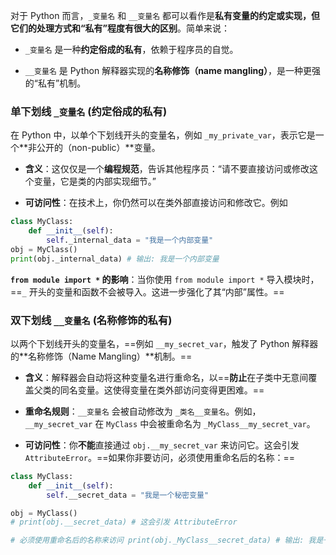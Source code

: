 对于 Python 而言，`_变量名` 和 `__变量名` 都可以看作是**私有变量的约定或实现，但它们的处理方式和“私有”程度有很大的区别**。简单来说：

- `_变量名` 是一种**约定俗成的私有**，依赖于程序员的自觉。
    
- `__变量名` 是 Python 解释器实现的**名称修饰（name mangling）**，是一种更强的“私有”机制。
    

### 单下划线 `_变量名` (约定俗成的私有)

在 Python 中，以单个下划线开头的变量名，例如 `_my_private_var`，表示它是一个**非公开的（non-public）**变量。

- **含义**：这仅仅是一个**编程规范**，告诉其他程序员：“请不要直接访问或修改这个变量，它是类的内部实现细节。”
    
- **可访问性**：在技术上，你仍然可以在类外部直接访问和修改它。例如

```python
class MyClass: 
	def __init__(self): 
		self._internal_data = "我是一个内部变量" 
obj = MyClass() 
print(obj._internal_data) # 输出: 我是一个内部变量
```

**`from module import *` 的影响**：当你使用 `from module import *` 导入模块时，==`_` 开头的变量和函数不会被导入。这进一步强化了其“内部”属性。==


### 双下划线 `__变量名` (名称修饰的私有)

以两个下划线开头的变量名，==例如 `__my_secret_var`，触发了 Python 解释器的**名称修饰（Name Mangling）**机制。==

- **含义**：解释器会自动将这种变量名进行重命名，以==**防止**在子类中无意间覆盖父类的同名变量。这使得变量在类外部访问变得更困难。==
    
- **重命名规则**：`__变量名` 会被自动修改为 `_类名__变量名`。例如，`__my_secret_var` 在 `MyClass` 中会被重命名为 `_MyClass__my_secret_var`。
    
- **可访问性**：你**不能**直接通过 `obj.__my_secret_var` 来访问它。这会引发 `AttributeError`。==如果你非要访问，必须使用重命名后的名称：==

```pythoN
class MyClass: 
	def __init__(self): 
		self.__secret_data = "我是一个秘密变量" 

obj = MyClass() 
# print(obj.__secret_data) # 这会引发 AttributeError 

# 必须使用重命名后的名称来访问 print(obj._MyClass__secret_data) # 输出: 我是一个秘密变量
```